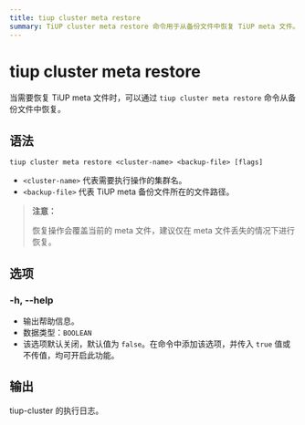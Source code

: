 ```yaml
---
title: tiup cluster meta restore
summary: TiUP cluster meta restore 命令用于从备份文件中恢复 TiUP meta 文件。语法为 tiup cluster meta restore <cluster-name> <backup-file>。选项包括 -h, --help，用于输出帮助信息。恢复操作会覆盖当前的 meta 文件，建议仅在 meta 文件丢失的情况下进行恢复。执行日志将作为输出。
---
```


# tiup cluster meta restore

当需要恢复 TiUP meta 文件时，可以通过 `tiup cluster meta restore` 命令从备份文件中恢复。

## 语法

```shell
tiup cluster meta restore <cluster-name> <backup-file> [flags]
```

- `<cluster-name>` 代表需要执行操作的集群名。
- `<backup-file>` 代表 TiUP meta 备份文件所在的文件路径。

> **注意：**
>
> 恢复操作会覆盖当前的 meta 文件，建议仅在 meta 文件丢失的情况下进行恢复。

## 选项

### -h, --help

- 输出帮助信息。
- 数据类型：`BOOLEAN`
- 该选项默认关闭，默认值为 `false`。在命令中添加该选项，并传入 `true` 值或不传值，均可开启此功能。

## 输出

tiup-cluster 的执行日志。
